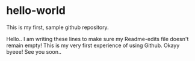 # hello-world
This is my first, sample github repository.

Hello.. I am writing these lines to make sure my Readme-edits file doesn't remain empty! This is my very first experience of using Github. Okayy byeee! See you soon.. 
